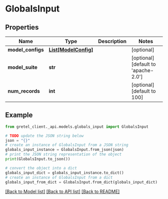 # GlobalsInput


## Properties

Name | Type | Description | Notes
------------ | ------------- | ------------- | -------------
**model_configs** | [**List[ModelConfig]**](ModelConfig.md) |  | [optional] 
**model_suite** | **str** |  | [optional] [default to 'apache-2.0']
**num_records** | **int** |  | [optional] [default to 100]

## Example

```python
from gretel_client._api.models.globals_input import GlobalsInput

# TODO update the JSON string below
json = "{}"
# create an instance of GlobalsInput from a JSON string
globals_input_instance = GlobalsInput.from_json(json)
# print the JSON string representation of the object
print(GlobalsInput.to_json())

# convert the object into a dict
globals_input_dict = globals_input_instance.to_dict()
# create an instance of GlobalsInput from a dict
globals_input_from_dict = GlobalsInput.from_dict(globals_input_dict)
```
[[Back to Model list]](../README.md#documentation-for-models) [[Back to API list]](../README.md#documentation-for-api-endpoints) [[Back to README]](../README.md)


